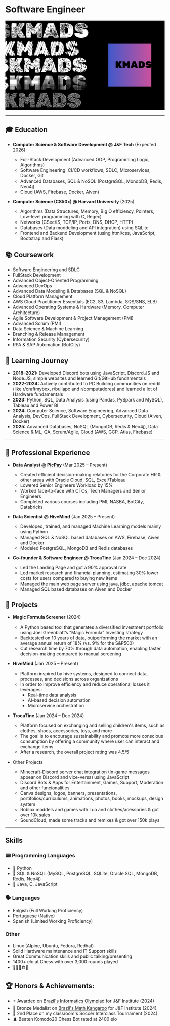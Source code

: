 # Software Engineer

![KMADS](/KMADS-v3.png)

---

## 🎓 Education
- **Computer Science & Software Development @ J&F Tech** (Expected 2026)
  - Full-Stack Development (Advanced OOP, Programming Logic, Algorithms)
  - Software Engineering: CI/CD workflows, SDLC, Microservices, Docker, Git
  - Advanced Databases, SQL & NoSQL (PostgreSQL, MondoDB, Redis, Neo4j)
  - Cloud (AWS, Firebase, Docker, Aiven)

- **Computer Science (CS50x) @ Harvard University** (2025)
  - Algorithms (Data Structures, Memory, Big O efficiency, Pointers, Low-level programming with C, Regex)
  - Networks (CSec/IS, TCP/IP, Ports, DNS, DHCP, HTTP)
  - Databases (Data moddeling and API integration) using SQLite
  - Frontend and Backend Development (using html/css, JavaScript, Bootstrap and Flask)

## 📚 Coursework
- Software Engineering and SDLC
- FullStack Development
- Advanced Object-Oriented Programming
- Advanced DevOps
- Advanced Data Modeling & Databases (SQL & NoSQL)
- Cloud Platform Management
- AWS Cloud Practitioner Essentials (EC2, S3, Lambda, SQS/SNS, ELB)
- Advanced Operating Systems & Hardware (Memory, Computer Architecture)
- Agile Software Development & Project Management (PMI)
- Advanced Scrum (PMI)
- Data Science & Machine Learning
- Branching & Release Management
- Information Security (Cybersecurity)
- RPA & SAP Automation (BotCity)

## 📍 Learning Journey
- **2018–2021:** Developed Discord bots using JavaScript, Discord.JS and Node.JS, simple websites and learned Git/GitHub fundamentals
- **2022-2024:** Actively contributed to PC Building communities on reddit (like r/craftmybox, r/builapc and r/computadores) and learned a lot of Hardware fundamentals
- **2023:** Python, SQL, Data Analysis (using Pandas, PySpark and MySQL), Tableau and Power BI
- **2024:** Computer Science, Software Engineering, Advanced Data Analysis, DevOps, FullStack Development, Cybersecurity, Cloud (Aiven, Docker)
- **2025:** Advanced Databases, NoSQL (MongoDB, Redis & Neo4j), Data Science & ML, QA, Scrum/Agile, Cloud (AWS, GCP, Atlas, Firebase)

---

## 💼 Professional Experience
- **Data Analyst @ [PicPay](https://picpay.com/)** (Mar 2025 – Present)
  - Created efficient decision-making relatories for the Corporate HR & other areas with Oracle Cloud, SQL, Excel/Tableau
  - Lowered Senior Engineers Workload by 15%
  - Worked face-to-face with CTOs, Tech Managers and Senior Engineers
  - Completed various courses including PMI, NASBA, BotCity, Databricks

- **Data Scientist @ HiveMind** (Jan 2025 – Present)
  - Developed, trained, and managed Machine Learning models mainly using Python
  - Managed SQL & NoSQL based databases on AWS, Firebase, Aiven and Docker
  - Modeled PostgreSQL, MongoDB and Redis databases

- **Co-founder & Software Engineer @ TrocaTine** (Jan 2024 – Dec 2024)
  - Led the Landing Page and got a 90% approval rate
  - Led market research and financial planning, estimating 30% lower costs for users compared to buying new items
  - Managed the main web page server using java, jdbc, apache tomcat
  - Managed SQL based databases on Aiven and Docker

## 📂 Projects
- **Magic Formula Screener** (2024)
  - A Python based tool that generates a diversified investment portfolio using Joel Greenblatt’s "Magic Formula" Investing strategy
  - Backtested on 10 years of data, outperforming the market with an average annual return of 18% (vs. 9% for the S&P500)
  - Cut research time by 70% through data automation, enabling faster decision-making compared to manual screening

- **HiveMind** (Jan 2025 – Present)
  - Platform inspired by hive systems, designed to connect data, processes, and decisions across organizations
  - In order to improve efficiency and reduce operational losses it leverages:
    - Real-time data analysis
    - AI-based decision automation
    - Microservice orchestration

- **TrocaTine** (Jan 2024 – Dec 2024)
  - Platform focused on exchanging and selling children's items, such as clothes, shoes, accessories, toys, and more
  - The goal is to encourage sustainability and promote more conscious consumption by offering a community where user can interact and exchange items
  - After a research, the overall project rating was 4.5/5

- Other Projects
  - Minecraft-Discord server chat integration (In-game messages appear on Discord and vice-versa) using JavaScript
  - Discord Bots & Apps for Entertainment, Games, Support, Moderation and other funcionalities
  - Canva designs, logos, banners, presentations, portifolios/curriculums, animations, photos, books, mockups, design system
  - Roblox moddels and games with Lua and clothes/acessories & got over 10k sales
  - SoundCloud, made some tracks and remixes & got over 150k plays

---

## Skills

### 📟 Programming Languages
- 🥇 Python
- 🥈 SQL & NoSQL (MySQL, PostgreSQL, SQLite, Oracle SQL, MongoDB, Redis, Neo4j)
- 🥉 Java, C, JavaScript

### 🗣️ Languages
- Enlgish (Full Working Proficiency)
- Portuguese (Native)
- Spanish (Limited Working Proficiency)

### Other
  - Linux (Alpine, Ubuntu, Fedora, Redhat)
  - Solid Hardware maintenance and IT Support skills
  - Great Communication skills and public talking/presenting
  - 1400+ elo at Chess with over 3,000 rounds played
  - 💪👟🏀⚽🏓

## 🏆 Honors & Achievements:
  - ⭐ Awarded on [Brazil's Informatics Olympiad](https://olimpiada.ic.unicamp.br/) for J&F Institute (2024)
  - 🥉 Bronze Medalist on [Brazil's Math Kangaroo](https://www.cangurudematematicabrasil.com.br/) for J&F Institute (2024)
  - 🥈 2nd Place on my classroom's Soccer Interclass Tournament (2024)
  - ♟️ Beaten Komodo20 Chess Bot rated at 2400 elo
